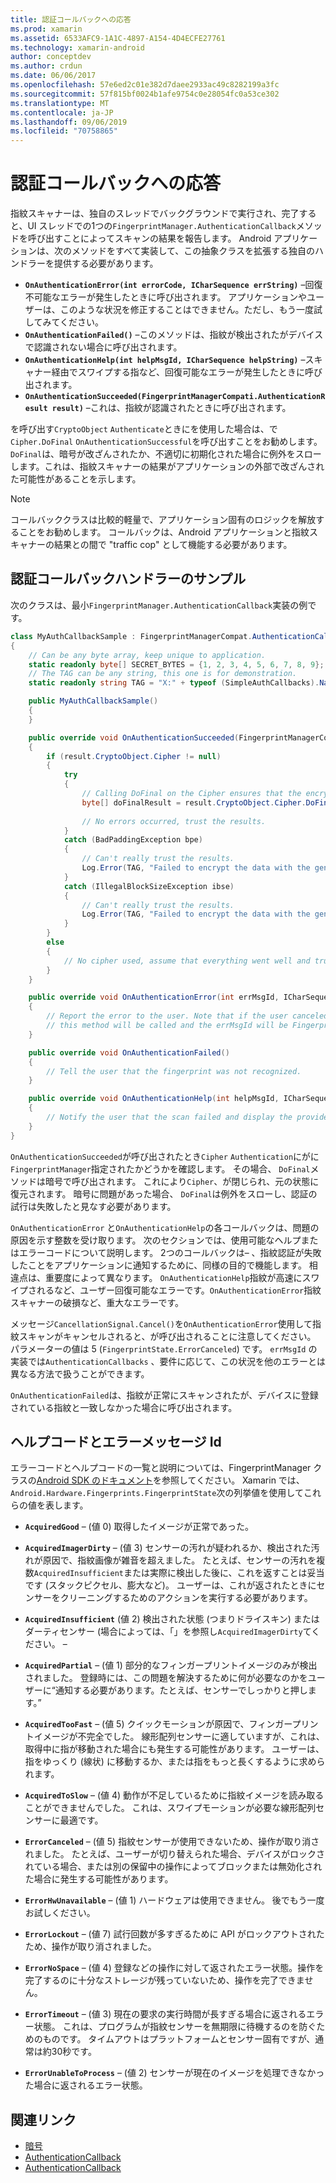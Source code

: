 ```yaml
---
title: 認証コールバックへの応答
ms.prod: xamarin
ms.assetid: 6533AFC9-1A1C-4897-A154-4D4ECFE27761
ms.technology: xamarin-android
author: conceptdev
ms.author: crdun
ms.date: 06/06/2017
ms.openlocfilehash: 57e6ed2c01e382d7daee2933ac49c8282199a3fc
ms.sourcegitcommit: 57f815bf0024b1afe9754c0e28054fc0a53ce302
ms.translationtype: MT
ms.contentlocale: ja-JP
ms.lasthandoff: 09/06/2019
ms.locfileid: "70758865"
---
```

# <a name="responding-to-authentication-callbacks"></a>認証コールバックへの応答

指紋スキャナーは、独自のスレッドでバックグラウンドで実行され、完了すると、UI スレッドでの1つの`FingerprintManager.AuthenticationCallback`メソッドを呼び出すことによってスキャンの結果を報告します。 Android アプリケーションは、次のメソッドをすべて実装して、この抽象クラスを拡張する独自のハンドラーを提供する必要があります。

- **`OnAuthenticationError(int errorCode, ICharSequence errString)`** &ndash;回復不可能なエラーが発生したときに呼び出されます。 アプリケーションやユーザーは、このような状況を修正することはできません。ただし、もう一度試してみてください。
- **`OnAuthenticationFailed()`** &ndash;このメソッドは、指紋が検出されたがデバイスで認識されない場合に呼び出されます。
- **`OnAuthenticationHelp(int helpMsgId, ICharSequence helpString)`** &ndash;スキャナー経由でスワイプする指など、回復可能なエラーが発生したときに呼び出されます。
- **`OnAuthenticationSucceeded(FingerprintManagerCompati.AuthenticationResult result)`** &ndash;これは、指紋が認識されたときに呼び出されます。

を呼び出す`CryptoObject` `Authenticate`ときにを使用した場合は、で`Cipher.DoFinal` `OnAuthenticationSuccessful`を呼び出すことをお勧めします。
`DoFinal`は、暗号が改ざんされたか、不適切に初期化された場合に例外をスローします。これは、指紋スキャナーの結果がアプリケーションの外部で改ざんされた可能性があることを示します。

> [!NOTE]
> コールバッククラスは比較的軽量で、アプリケーション固有のロジックを解放することをお勧めします。 コールバックは、Android アプリケーションと指紋スキャナーの結果との間で "traffic cop" として機能する必要があります。

## <a name="a-sample-authentication-callback-handler"></a>認証コールバックハンドラーのサンプル

次のクラスは、最小`FingerprintManager.AuthenticationCallback`実装の例です。 

```csharp
class MyAuthCallbackSample : FingerprintManagerCompat.AuthenticationCallback
{
    // Can be any byte array, keep unique to application.
    static readonly byte[] SECRET_BYTES = {1, 2, 3, 4, 5, 6, 7, 8, 9};
    // The TAG can be any string, this one is for demonstration.
    static readonly string TAG = "X:" + typeof (SimpleAuthCallbacks).Name;

    public MyAuthCallbackSample()
    {
    }

    public override void OnAuthenticationSucceeded(FingerprintManagerCompat.AuthenticationResult result)
    {
        if (result.CryptoObject.Cipher != null) 
        {
            try
            {
                // Calling DoFinal on the Cipher ensures that the encryption worked.
                byte[] doFinalResult = result.CryptoObject.Cipher.DoFinal(SECRET_BYTES);
    
                // No errors occurred, trust the results.              
            }
            catch (BadPaddingException bpe)
            {
                // Can't really trust the results.
                Log.Error(TAG, "Failed to encrypt the data with the generated key." + bpe);
            }
            catch (IllegalBlockSizeException ibse)
            {
                // Can't really trust the results.
                Log.Error(TAG, "Failed to encrypt the data with the generated key." + ibse);
            }
        }
        else
        {
            // No cipher used, assume that everything went well and trust the results.
        }
    }

    public override void OnAuthenticationError(int errMsgId, ICharSequence errString)
    {
        // Report the error to the user. Note that if the user canceled the scan,
        // this method will be called and the errMsgId will be FingerprintState.ErrorCanceled.
    }

    public override void OnAuthenticationFailed()
    {
        // Tell the user that the fingerprint was not recognized.
    }

    public override void OnAuthenticationHelp(int helpMsgId, ICharSequence helpString)
    {
        // Notify the user that the scan failed and display the provided hint.
    }
}
```

`OnAuthenticationSucceeded`が呼び出されたとき`Cipher` `Authentication`にがに`FingerprintManager`指定されたかどうかを確認します。 その場合、 `DoFinal`メソッドは暗号で呼び出されます。 これにより`Cipher`、が閉じられ、元の状態に復元されます。 暗号に問題があった場合、 `DoFinal`は例外をスローし、認証の試行は失敗したと見なす必要があります。

`OnAuthenticationError` と`OnAuthenticationHelp`の各コールバックは、問題の原因を示す整数を受け取ります。 次のセクションでは、使用可能なヘルプまたはエラーコードについて説明します。 2つのコールバックは&ndash; 、指紋認証が失敗したことをアプリケーションに通知するために、同様の目的で機能します。 相違点は、重要度によって異なります。 `OnAuthenticationHelp`指紋が高速にスワイプされるなど、ユーザー回復可能なエラーです。`OnAuthenticationError`指紋スキャナーの破損など、重大なエラーです。

メッセージ`CancellationSignal.Cancel()`を`OnAuthenticationError`使用して指紋スキャンがキャンセルされると、が呼び出されることに注意してください。 パラメーターの値は 5 (`FingerprintState.ErrorCanceled`) です。 `errMsgId` の実装では`AuthenticationCallbacks` 、要件に応じて、この状況を他のエラーとは異なる方法で扱うことができます。 

`OnAuthenticationFailed`は、指紋が正常にスキャンされたが、デバイスに登録されている指紋と一致しなかった場合に呼び出されます。 

## <a name="help-codes-and-error-message-ids"></a>ヘルプコードとエラーメッセージ Id 

エラーコードとヘルプコードの一覧と説明については、FingerprintManager クラスの[Android SDK のドキュメント](https://developer.android.com/reference/android/hardware/fingerprint/FingerprintManager.html#FINGERPRINT_ACQUIRED_GOOD)を参照してください。 Xamarin では、 `Android.Hardware.Fingerprints.FingerprintState`次の列挙値を使用してこれらの値を表します。

- **`AcquiredGood`** &ndash; (値 0) 取得したイメージが正常であった。

- **`AcquiredImagerDirty`** &ndash; (値 3) センサーの汚れが疑われるか、検出された汚れが原因で、指紋画像が雑音を超えました。 たとえば、センサーの汚れを複数`AcquiredInsufficient`または実際に検出した後に、これを返すことは妥当です (スタックピクセル、膨大など)。 ユーザーは、これが返されたときにセンサーをクリーニングするためのアクションを実行する必要があります。

- **`AcquiredInsufficient`** (値 2) 検出された状態 (つまりドライスキン) またはダーティセンサー (場合によっては、「」を参照し`AcquiredImagerDirty`てください。 &ndash;

- **`AcquiredPartial`** &ndash; (値 1) 部分的なフィンガープリントイメージのみが検出されました。 登録時には、この問題を解決するために何が必要なのかをユーザーに&ldquo;通知する必要があります。たとえば、センサーでしっかりと押します。&rdquo;

- **`AcquiredTooFast`** &ndash; (値 5) クイックモーションが原因で、フィンガープリントイメージが不完全でした。 線形配列センサーに適していますが、これは、取得中に指が移動された場合にも発生する可能性があります。 ユーザーは、指をゆっくり (線状) に移動するか、または指をもっと長くするように求められます。

- **`AcquiredToSlow`** &ndash; (値 4) 動作が不足しているために指紋イメージを読み取ることができませんでした。 これは、スワイプモーションが必要な線形配列センサーに最適です。

- **`ErrorCanceled`** &ndash; (値 5) 指紋センサーが使用できないため、操作が取り消されました。 たとえば、ユーザーが切り替えられた場合、デバイスがロックされている場合、または別の保留中の操作によってブロックまたは無効化された場合に発生する可能性があります。

- **`ErrorHwUnavailable`** &ndash; (値 1) ハードウェアは使用できません。 後でもう一度お試しください。

- **`ErrorLockout`** &ndash; (値 7) 試行回数が多すぎるために API がロックアウトされたため、操作が取り消されました。

- **`ErrorNoSpace`** &ndash; (値 4) 登録などの操作に対して返されたエラー状態。操作を完了するのに十分なストレージが残っていないため、操作を完了できません。

- **`ErrorTimeout`** &ndash; (値 3) 現在の要求の実行時間が長すぎる場合に返されるエラー状態。 これは、プログラムが指紋センサーを無期限に待機するのを防ぐためのものです。 タイムアウトはプラットフォームとセンサー固有ですが、通常は約30秒です。

- **`ErrorUnableToProcess`** &ndash; (値 2) センサーが現在のイメージを処理できなかった場合に返されるエラー状態。

## <a name="related-links"></a>関連リンク

- [暗号](https://docs.oracle.com/javase/7/docs/api/javax/crypto/Cipher.html)
- [AuthenticationCallback](https://developer.android.com/reference/android/hardware/fingerprint/FingerprintManager.AuthenticationCallback.html)
- [AuthenticationCallback](https://developer.android.com/reference/android/support/v4/hardware/fingerprint/FingerprintManagerCompat.AuthenticationCallback.html)
